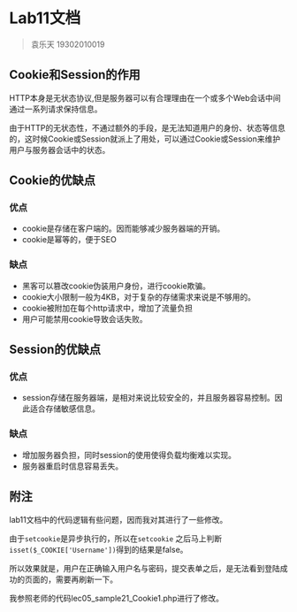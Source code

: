 # Lab11文档

> 袁乐天 19302010019

## Cookie和Session的作用

HTTP本身是无状态协议,但是服务器可以有合理理由在一个或多个Web会话中间通过一系列请求保持信息。

由于HTTP的无状态性，不通过额外的手段，是无法知道用户的身份、状态等信息的，这时候Cookie或Session就派上了用处，可以通过Cookie或Session来维护用户与服务器会话中的状态。

## Cookie的优缺点

### 优点

* cookie是存储在客户端的。因而能够减少服务器端的开销。
* cookie是幂等的，便于SEO

### 缺点

* 黑客可以篡改cookie伪装用户身份，进行cookie欺骗。
* cookie大小限制一般为4KB，对于复杂的存储需求来说是不够用的。
* cookie被附加在每个http请求中，增加了流量负担
* 用户可能禁用cookie导致会话失败。

## Session的优缺点

### 优点

* session存储在服务器端，是相对来说比较安全的，并且服务器容易控制。因此适合存储敏感信息。

### 缺点

* 增加服务器负担，同时session的使用使得负载均衡难以实现。
* 服务器重启时信息容易丢失。

## 附注

lab11文档中的代码逻辑有些问题，因而我对其进行了一些修改。

由于`setcookie`是异步执行的，所以在`setcookie` 之后马上判断`isset($_COOKIE['Username'])`得到的结果是false。

所以效果就是，用户在正确输入用户名与密码，提交表单之后，是无法看到登陆成功的页面的，需要再刷新一下。

我参照老师的代码lec05_sample21_Cookie1.php进行了修改。